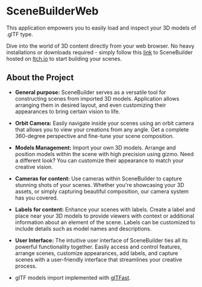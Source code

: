 # SceneBuilderWeb

This application empowers you to easily load and inspect your 3D models of .glTF type. 

Dive into the world of 3D content directly from your web browser. No heavy installations or downloads required - simply follow this [link](https://pavlohornostaiev.itch.io/scenebuilder) to SceneBuilder hosted on [Itch.io](https://itch.io/) to start building your scenes.

## About the Project

- **General purpose:** SceneBuilder serves as a versatile tool for constructing scenes from imported 3D models. Application allows arranging them in desired layout, and even customizing their appearances to bring certain vision to life.

- **Orbit Camera:** Easily navigate inside your scenes using an orbit camera that allows you to view your creations from any angle. Get a complete 360-degree perspective and fine-tune your scene composition.

- **Models Management:** Import your own 3D models. Arrange and position models within the scene with high precision using gizmo. Need a different look? You can customize their appearance to match your creative vision.

- **Cameras for content:** Use cameras within SceneBuilder to capture stunning shots of your scenes. Whether you're showcasing your 3D assets, or simply capturing beautiful composition, our camera system has you covered.

- **Labels for content:** Enhance your scenes with labels. Create a label and place near your 3D models to provide viewers with context or additional information about an element of the scene. Labels can be customized to include details such as model names and descriptions.

- **User Interface:** The intuitive user interface of SceneBuilder ties all its powerful functionality together. Easily access and control features, arrange scenes, customize appearances, add labels, and capture scenes with a user-friendly interface that streamlines your creative process.

- glTF models import implemented with [glTFast](https://github.com/atteneder/glTFast).
